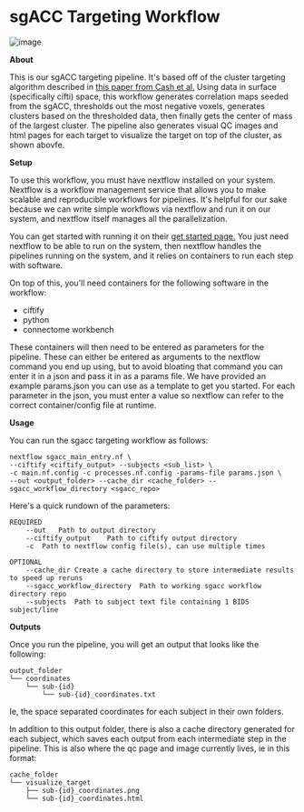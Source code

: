 # sgACC Targeting Workflow

![image](https://user-images.githubusercontent.com/54225067/208187504-855cac63-40b5-4dfb-9c10-8d962d99b269.png)

**About**

This is our sgACC targeting pipeline. It's based off of the cluster targeting algorithm described in [this paper from Cash et al.](https://doi.org/10.1002/hbm.25330) Using data in surface (specifically cifti) space, this workflow generates correlation maps seeded from the sgACC, thresholds out the most negative voxels, generates clusters based on the thresholded data, then finally gets the center of mass of the largest cluster. The pipeline also generates visual QC images and html pages for each target to visualize the target on top of the cluster, as shown abovfe.

**Setup**

To use this workflow, you must have nextflow installed on your system. Nextflow is a workflow management service that allows you to make scalable and reproducible workflows for pipelines. It's helpful for our sake because we can write simple workflows via nextflow and run it on our system, and nextflow itself manages all the parallelization. 

You can get started with running it on their [get started page.](https://www.nextflow.io/docs/latest/getstarted.html) You just need nextflow to be able to run on the system, then nextflow handles the pipelines running on the system, and it relies on containers to run each step with software.

On top of this, you'll need containers for the following software in the workflow:
 - ciftify
 - python
 - connectome workbench

These containers will then need to be entered as parameters for the pipeline. These can either be entered as arguments to the nextflow command you end up using, but to avoid bloating that command you can enter it in a json and pass it in as a params file. We have provided an example params.json you can use as a template to get you started. For each parameter in the json, you must enter a value so nextflow can refer to the correct container/config file at runtime.


**Usage**

You can run the sgacc targeting workflow as follows:

```
nextflow sgacc_main_entry.nf \
--ciftify <ciftify_output> --subjects <sub_list> \
-c main.nf.config -c processes.nf.config -params-file params.json \
--out <output_folder> --cache_dir <cache_folder> --sgacc_workflow_directory <sgacc_repo>
```

Here's a quick rundown of the parameters:

```
REQUIRED
	--out	Path to output directory
	--ciftify_output	Path to ciftify output directory
	-c	Path to nextflow config file(s), can use multiple times

OPTIONAL
	--cache_dir	Create a cache directory to store intermediate results to speed up reruns
	--sgacc_workflow_directory	Path to working sgacc workflow directory repo
	--subjects	Path to subject text file containing 1 BIDS subject/line
```

**Outputs**

Once you run the pipeline, you will get an output that looks like the following:
```
output_folder
└── coordinates
    └── sub-{id}
        └── sub-{id}_coordinates.txt
```
Ie, the space separated coordinates for each subject in their own folders.

In addition to this output folder, there is also a cache directory generated for each subject, which saves each output from each intermediate step in the pipeline. This is also where the qc page and image currently lives, ie in this format: 

```
cache_folder
└── visualize_target
    ├── sub-{id}_coordinates.png
    └── sub-{id}_coordinates.html
```
